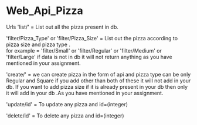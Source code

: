# Web_Api_Pizza

Urls
'list/' = List out all the pizza present in db.

'filter/Pizza_Type' or 'filter/Pizza_Size' = List out the pizza according to pizza size and pizza type .  
                                             for example = 'filter/Small' or 'filter/Regular' or 'filter/Medium' or 'filter/Large' 
                                             if data is not in db it will not return anything as you have mentioned in your assignment.

'create/' = we can create pizza in the form of api and pizza type can be only Regular and Square if you add other than both of these it will not add in your db.
            If you want to add pizza size if it is already present in your db then only it will add in your db .As you have mentioned in your assignment.
            
'update/id' = To update any pizza 
              and id=(integer)

'delete/id' = To delete any pizza 
              and id=(integer) 
